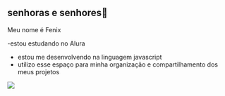 ## senhoras e senhores👋

Meu nome é Fenix

-estou estudando no Alura
- estou me desenvolvendo na linguagem javascript
- utilizo esse espaço para minha organização e compartilhamento dos meus projetos


![](https://media1.tenor.com/m/TxHJWC5Lp0kAAAAd/nerd-nerd-emoji.gif)
